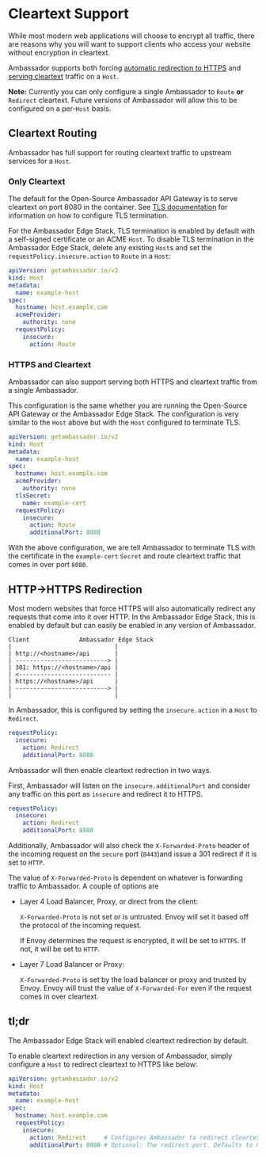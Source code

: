 # Cleartext Support

While most modern web applications will choose to encrypt all traffic, there
are reasons why you will want to support clients who access your website
without encryption in cleartext.

Ambassador supports both forcing 
[automatic redirection to HTTPS](#http---https-redirection) and 
[serving cleartext](#cleartext-routing) traffic on a `Host`.

**Note:** Currently you can only configure a single Ambassador to `Route` 
**or** `Redirect` cleartext. Future versions of Ambassador will allow this
to be configured on a per-`Host` basis.

## Cleartext Routing

Ambassador has full support for routing cleartext traffic to upstream services
for a `Host`.

### Only Cleartext

The default for the Open-Source Ambassador API Gateway is to serve cleartext on
port 8080 in the container. See [TLS documentation](../) for information on
how to configure TLS termination.

For the Ambassador Edge Stack, TLS termination is enabled by default with a
self-signed certificate or an ACME `Host`. To disable TLS termination in the 
Ambassador Edge Stack, delete any existing `Host`s and set the 
`requestPolicy.insecure.action` to `Route` in a `Host`:

```yaml
apiVersion: getambassador.io/v2
kind: Host
metadata:
  name: example-host
spec:
  hostname: host.example.com
  acmeProvider:
    authority: none
  requestPolicy:
    insecure:
      action: Route
```

### HTTPS and Cleartext

Ambassador can also support serving both HTTPS and cleartext traffic from a
single Ambassador.

This configuration is the same whether you are running the Open-Source API 
Gateway or the Ambassador Edge Stack. The configuration is very similar to the
`Host` above but with the `Host` configured to terminate TLS.

```yaml
apiVersion: getambassador.io/v2
kind: Host
metadata:
  name: example-host
spec:
  hostname: host.example.com
  acmeProvider:
    authority: none
  tlsSecret:
    name: example-cert
  requestPolicy:
    insecure:
      action: Route
      additionalPort: 8080
```

With the above configuration, we are tell Ambassador to terminate TLS with the
certificate in the `example-cert` `Secret` and route cleartext traffic that
comes in over port `8080`.

## HTTP->HTTPS Redirection

Most modern websites that force HTTPS will also automatically redirect any 
requests that come into it over HTTP. In the Ambassador Edge Stack, this is
enabled by default but can easily be enabled in any version of Ambassador.

```
Client              Ambassador Edge Stack
|                             |
| http://<hostname>/api       |
| --------------------------> |
| 301: https://<hostname>/api |
| <-------------------------- |
| https://<hostname>/api      |
| --------------------------> |
|                             |
```

In Ambassador, this is configured by setting the 
`insecure.action` in a `Host` to `Redirect`. 

```yaml
requestPolicy:
  insecure:
    action: Redirect
    additionalPort: 8080
```

Ambassador will then enable cleartext redrection in two ways.

First, Ambassador will listen on the `insecure.additionalPort` and consider any
traffic on this port as `insecure` and redirect it to HTTPS. 

```yaml
requestPolicy:
  insecure:
    action: Redirect
    additionalPort: 8080
```

Additionally, Ambassador will also check the `X-Forwarded-Proto` header of 
the incoming request on the `secure` port (`8443`)and issue a 301 redirect if 
it is set to `HTTP`.

The value of `X-Forwarded-Proto` is dependent on whatever is forwarding traffic
to Ambassador. A couple of options are

- Layer 4 Load Balancer, Proxy, or direct from the client:

   `X-Forwarded-Proto`  is not set or is untrusted. Envoy will set it based 
   off the protocol of the incoming request.

   If Envoy determines the request is encrypted, it will be set to `HTTPS`. If
   not, it will be set to `HTTP`.

- Layer 7 Load Balancer or Proxy:

   `X-Forwarded-Proto` is set by the load balancer or proxy and trusted by
   Envoy. Envoy will trust the value of `X-Forwarded-For` even if the request
   comes in over cleartext.

## tl;dr

The Ambassador Edge Stack will enabled cleartext redirection by default.

To enable cleartext redirection in any version of Ambassador, simply configure
a `Host` to redirect cleartext to HTTPS like below:

```yaml
apiVersion: getambassador.io/v2
kind: Host
metadata:
  name: example-host
spec:
  hostname: host.example.com
  requestPolicy:
    insecure:
      action: Redirect     # Configures Ambassador to redirect cleartext
      additionalPort: 8080 # Optional: The redirect port. Defaults to 8080
```